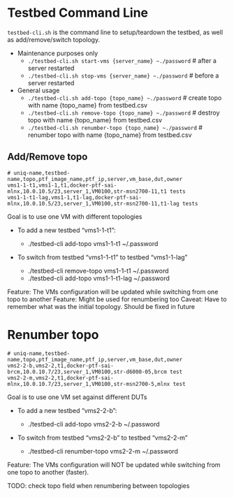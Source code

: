 # Testbed Command Line

```testbed-cli.sh``` is the command line to setup/teardown the testbed, as well as add/remove/switch topology.

- Maintenance purposes only
  - ```./testbed-cli.sh start-vms {server_name} ~./password```   # after a server restarted
  - ```./testbed-cli.sh stop-vms {server_name} ~./password```    # before a server restarted
- General usage
  - ```./testbed-cli.sh add-topo {topo_name} ~./password```      # create topo with name {topo_name} from testbed.csv
  - ```./testbed-cli.sh remove-topo {topo_name} ~./password```   # destroy topo with name {topo_name} from testbed.csv
  - ```./testbed-cli.sh renumber-topo {topo_name} ~./password``` # renumber topo with name {topo_name} from testbed.csv

## Add/Remove topo
```
# uniq-name,testbed-name,topo,ptf_image_name,ptf_ip,server,vm_base,dut,owner
vms1-1-t1,vms1-1,t1,docker-ptf-sai-mlnx,10.0.10.5/23,server_1,VM0100,str-msn2700-11,t1 tests
vms1-1-t1-lag,vms1-1,t1-lag,docker-ptf-sai-mlnx,10.0.10.5/23,server_1,VM0100,str-msn2700-11,t1-lag tests

```
Goal is to use one VM with different topologies

- To add a new testbed “vms1-1-t1”:
  - ./testbed-cli add-topo vms1-1-t1 ~/.password

- To switch from testbed “vms1-1-t1” to testbed “vms1-1-lag”
  - ./testbed-cli remove-topo vms1-1-t1 ~/.password
  - ./testbed-cli add-topo vms1-1-t1-lag ~/.password

Feature: The VMs configuration will be updated while switching from one topo to another
Feature: Might be used for renumbering too
Caveat: Have to remember what was the initial topology. Should be fixed in future

# Renumber topo
```
# uniq-name,testbed-name,topo,ptf_image_name,ptf_ip,server,vm_base,dut,owner
vms2-2-b,vms2-2,t1,docker-ptf-sai-brcm,10.0.10.7/23,server_1,VM0100,str-d6000-05,brcm test
vms2-2-m,vms2-2,t1,docker-ptf-sai-mlnx,10.0.10.7/23,server_1,VM0100,str-msn2700-5,mlnx test

```
Goal is to use one VM set against different DUTs

- To add a new testbed “vms2-2-b”:
  - ./testbed-cli add-topo vms2-2-b ~/.password

- To switch from testbed “vms2-2-b” to testbed “vms2-2-m”
  - ./testbed-cli renumber-topo vms2-2-m ~/.password

Feature: The VMs configuration will NOT be updated while switching from one topo to another (faster).

TODO: check topo field when renumbering between topologies
